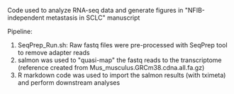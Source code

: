 Code used to analyze RNA-seq data and generate figures in "NFIB-independent metastasis in SCLC" manuscript

Pipeline:

1. SeqPrep_Run.sh: Raw fastq files were pre-processed with SeqPrep tool to remove adapter reads
2. salmon was used to "quasi-map" the fastq reads to the transcriptome (reference created from Mus_musculus.GRCm38.cdna.all.fa.gz)
3. R markdown code was used to import the salmon results (with tximeta) and perform downstream analyses
